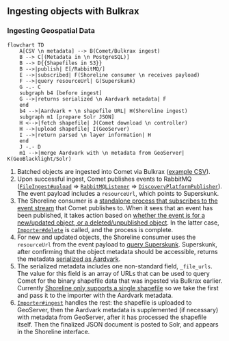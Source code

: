 ## Ingesting objects with Bulkrax

### Ingesting Geospatial Data

```mermaid
flowchart TD
    A[CSV \n metadata] --> B(Comet/Bulkrax ingest)
    B --> C[(Metadata in \n PostgreSQL)]
    B --> D{{Shapefiles in S3}}
    B -->|publish| E[/RabbitMQ/]
    E -->|subscribed| F(Shoreline consumer \n receives payload)
    F -->|query resourceUrl| G(Superskunk)
    G -.- C
    subgraph b4 [before ingest]
    G -->|returns serialized \n Aardvark metadata| F
    end
    b4 -->|Aardvark + \n shapefile URL| H(Shoreline ingest)
    subgraph m1 [prepare Solr JSON]
    H <-->|fetch shapefile| J(Comet download \n controller)
    H -->|upload shapefile| I(GeoServer)
    I -->|return parsed \n layer information| H
    end
    J -.- D
    m1 -->|merge Aardvark with \n metadata from GeoServer| K(GeoBlacklight/Solr)
```

1. Batched objects are ingested into Comet via Bulkrax ([example
   CSV](https://gitlab.com/surfliner/surfliner/-/blob/trunk/comet/spec/fixtures/geodata/csv/recycledwatermains_metadata_m3.csv)).
1. Upon successful ingest, Comet publishes events to RabbitMQ
   ([`FileIngest#upload`](https://gitlab.com/surfliner/surfliner/-/blob/c2e65daa98b9f56c3232e8b9a95c748cccbe2c61/comet/app/services/file_ingest.rb#L99)
   =>
   [`RabbitMQListener`](https://gitlab.com/surfliner/surfliner/-/blob/c2e65daa98b9f56c3232e8b9a95c748cccbe2c61/comet/app/listeners/rabbitmq_listener.rb#L73-82)
   =>
   [`DiscoveryPlatformPublisher`](https://gitlab.com/surfliner/surfliner/-/blob/trunk/comet/app/services/discovery_platform_publisher.rb#L105-117)).
   The event payload includes a `resourceUrl`, which points to Superskunk.
1. The Shoreline consumer is a [standalone process that subscribes to the event
   stream](https://gitlab.com/surfliner/surfliner/-/blob/c2e65daa98b9f56c3232e8b9a95c748cccbe2c61/shoreline/bin/shoreline_consumer#L54-59)
   that Comet publishes to.  When it sees that an event has been published, it
   takes action based on [whether the event is for a new/updated object, or a
   deleted/unpublished
   object](https://gitlab.com/surfliner/surfliner/-/blob/c2e65daa98b9f56c3232e8b9a95c748cccbe2c61/shoreline/bin/shoreline_consumer#L77-87).
   In the latter case,
   [`Importer#delete`](https://gitlab.com/surfliner/surfliner/-/blob/c2e65daa98b9f56c3232e8b9a95c748cccbe2c61/shoreline/app/services/importer.rb#L14-45)
   is called, and the process is complete.
1. For new and updated objects, the Shoreline consumer uses the `resourceUrl`
   from the event payload to [query
   Superskunk](https://gitlab.com/surfliner/surfliner/-/blob/c2e65daa98b9f56c3232e8b9a95c748cccbe2c61/shoreline/bin/shoreline_consumer#L78).
   Superskunk, after confirming that the object metadata should be accessible,
   returns the metadata [serialized as
   Aardvark](https://gitlab.com/surfliner/surfliner/-/blob/c2e65daa98b9f56c3232e8b9a95c748cccbe2c61/superskunk/app/services/aardvark_serializer.rb).
1. The serialized metadata includes one non-standard field, `_file_urls`.  The
   value for this field is an array of URLs that can be used to query Comet for
   the binary shapefile data that was ingested via Bulkrax earlier.  Currently [Shoreline
   only supports a single
   shapefile](https://gitlab.com/surfliner/surfliner/-/blob/c2e65daa98b9f56c3232e8b9a95c748cccbe2c61/shoreline/bin/shoreline_consumer#L81-86)
   so we take the first and pass it to the importer with the Aardvark metadata.
1. [`Importer#ingest`](https://gitlab.com/surfliner/surfliner/-/blob/c2e65daa98b9f56c3232e8b9a95c748cccbe2c61/shoreline/app/services/importer.rb#L49)
   handles the rest: the shapefile is uploaded to GeoServer, then the Aardvark
   metadata is supplemented (if necessary) with metadata from GeoServer, after
   it has processed the shapefile itself.  Then the finalized JSON document is
   posted to Solr, and appears in the Shoreline interface.
